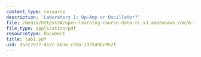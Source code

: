 ```yaml
---
content_type: resource
description: 'Laboratory 1: Op-Amp or Oscillator?'
file: /media/https%3A/open-learning-course-data-rc.s3.amazonaws.com/6-331-advanced-circuit-techniques-spring-2002/d5cc7e77412c403ac59a237549bc952f_lab1.pdf
file_type: application/pdf
resourcetype: Document
title: lab1.pdf
uid: d5cc7e77-412c-403a-c59a-237549bc952f
---
```

